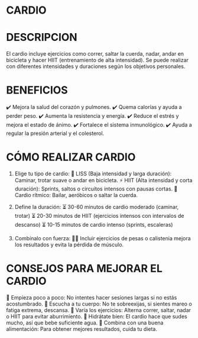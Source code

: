 # CARDIO 

# DESCRIPCION 
El cardio incluye ejercicios como correr, saltar la cuerda, nadar, andar en bicicleta y hacer HIIT (entrenamiento de alta intensidad). Se puede realizar con diferentes intensidades y duraciones según los objetivos personales.

# BENEFICIOS 
✔️ Mejora la salud del corazón y pulmones.
✔️ Quema calorías y ayuda a perder peso.
✔️ Aumenta la resistencia y energía.
✔️ Reduce el estrés y mejora el estado de ánimo.
✔️ Fortalece el sistema inmunológico.
✔️ Ayuda a regular la presión arterial y el colesterol.

# CÓMO REALIZAR CARDIO
1. Elige tu tipo de cardio:
🏃 LISS (Baja intensidad y larga duración): Caminar, trotar suave o andar en bicicleta.
⚡ HIIT (Alta intensidad y corta duración): Sprints, saltos o circuitos intensos con pausas cortas.
💃 Cardio rítmico: Bailar, aeróbicos o saltar la cuerda.

2. Define la duración:
⏳ 30-60 minutos de cardio moderado (caminar, trotar)
⏳ 20-30 minutos de HIIT (ejercicios intensos con intervalos de descanso)
⏳ 10-15 minutos de cardio intenso (sprints, escaleras)

3. Combínalo con fuerza:
🏋️‍♂️ Incluir ejercicios de pesas o calistenia mejora los resultados y evita la pérdida de músculo.

# CONSEJOS PARA MEJORAR EL CARDIO
🔹 Empieza poco a poco: No intentes hacer sesiones largas si no estás acostumbrado.
🔹 Escucha a tu cuerpo: No te sobreexijas, si sientes mareo o fatiga extrema, descansa.
🔹 Varía los ejercicios: Alterna correr, saltar, nadar o HIIT para evitar aburrimiento.
🔹 Hidrátate bien: El cardio hace que sudes mucho, así que bebe suficiente agua.
🔹 Combina con una buena alimentación: Para obtener mejores resultados, cuida tu dieta.

